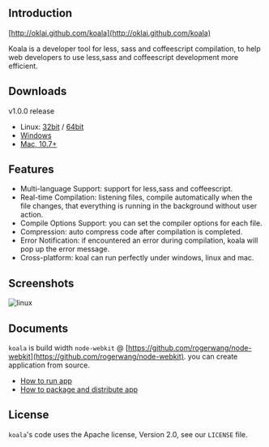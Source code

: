 ## Introduction

[http://oklai.github.com/koala](http://oklai.github.com/koala)

Koala is a developer tool for less, sass and coffeescript compilation, to help web developers to use less,sass and coffeescript development more efficient.

## Downloads 
v1.0.0 release

* Linux: [32bit](https://www.amazon.com/clouddrive/share?s=jQdMlZ8iQX0l8L9ksdtn6I) / [64bit](https://www.amazon.com/clouddrive/share?s=7EnMRNj4Sk4q_2HJ3seZBw)
* [Windows](https://www.amazon.com/clouddrive/share?s=AHJTrkPJQFwkySh0ktL-Gs)
* [Mac, 10.7+](https://www.amazon.com/clouddrive/share?s=hJZWpoDgSDkvPGKuUn2Ahc)

## Features

* Multi-language Support: support for less,sass and coffeescript.
* Real-time Compilation: listening files, compile automatically when the file changes, that everything is running in the background without user action.
* Compile Options Support: you can set the compiler options for each file.
* Compression: auto compress code after compilation is completed.
* Error Notification: if encountered an error during compilation, koala will pop up the error message.
* Cross-platform: koal can run perfectly under windows, linux and mac.

## Screenshots

![linux](http://oklai.github.com/koala/images/screenshots/linux.png)

## Documents

`koala` is build width `node-webkit` @ [https://github.com/rogerwang/node-webkit](https://github.com/rogerwang/node-webkit). you can create application from source.

* [How to run app](https://github.com/rogerwang/node-webkit/wiki/How-to-run-apps)
* [How to package and distribute app](https://github.com/rogerwang/node-webkit/wiki/How-to-package-and-distribute-your-apps)

## License

`koala`'s code uses the Apache license, Version 2.0, see our `LICENSE` file.